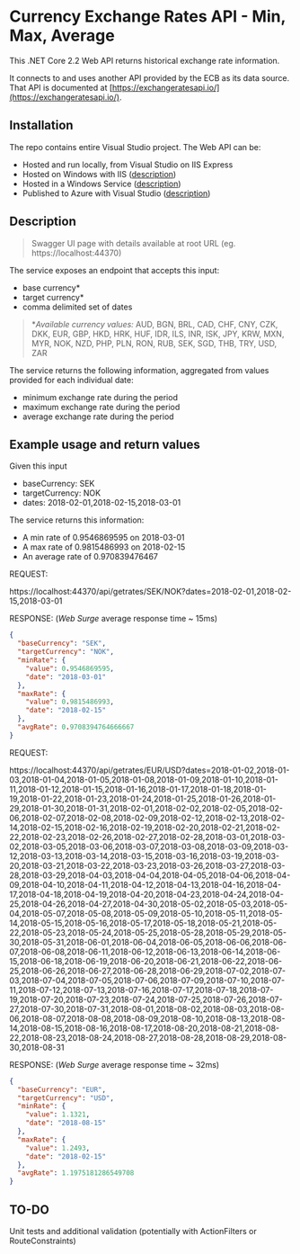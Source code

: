 # Currency Exchange Rates API - Min, Max, Average

This .NET Core 2.2 Web API returns historical exchange rate information.

It connects to and uses another API provided by the ECB as its data source.
That API is documented at [https://exchangeratesapi.io/](https://exchangeratesapi.io/).

## Installation

The repo contains entire Visual Studio project. The Web API can be:

- Hosted and run locally, from Visual Studio on IIS Express
- Hosted on Windows with IIS ([description](https://docs.microsoft.com/en-us/aspnet/core/host-and-deploy/iis/?view=aspnetcore-2.2))
- Hosted in a Windows Service ([description](https://docs.microsoft.com/en-us/aspnet/core/host-and-deploy/windows-service?view=aspnetcore-2.2&tabs=visual-studio))
- Published to Azure with Visual Studio ([description](https://docs.microsoft.com/en-us/aspnet/core/tutorials/publish-to-azure-webapp-using-vs?view=aspnetcore-2.2))

## Description

> Swagger UI page with details available at root URL (eg. https://localhost:44370)

The service exposes an endpoint that accepts this input:

- base currency\*
- target currency\*
- comma delimited set of dates

> \*_Available currency values:_ AUD, BGN, BRL, CAD, CHF, CNY, CZK, DKK, EUR, GBP, HKD, HRK, HUF, IDR, ILS, INR, ISK, JPY, KRW, MXN, MYR, NOK, NZD, PHP, PLN, RON, RUB, SEK, SGD, THB, TRY, USD, ZAR

The service returns the following information, aggregated from values provided for each individual date:

- minimum exchange rate during the period
- maximum exchange rate during the period
- average exchange rate during the period

## Example usage and return values

Given this input

- baseCurrency: SEK
- targetCurrency: NOK
- dates: 2018-02-01,2018-02-15,2018-03-01

The service returns this information:

- A min rate of 0.9546869595 on 2018-03-01
- A max rate of 0.9815486993 on 2018-02-15
- An average rate of 0.970839476467

REQUEST:

https://localhost:44370/api/getrates/SEK/NOK?dates=2018-02-01,2018-02-15,2018-03-01

RESPONSE: (_Web Surge_ average response time ~ 15ms)

```json
{
  "baseCurrency": "SEK",
  "targetCurrency": "NOK",
  "minRate": {
    "value": 0.9546869595,
    "date": "2018-03-01"
  },
  "maxRate": {
    "value": 0.9815486993,
    "date": "2018-02-15"
  },
  "avgRate": 0.9708394764666667
}
```

REQUEST:

https://localhost:44370/api/getrates/EUR/USD?dates=2018-01-02,2018-01-03,2018-01-04,2018-01-05,2018-01-08,2018-01-09,2018-01-10,2018-01-11,2018-01-12,2018-01-15,2018-01-16,2018-01-17,2018-01-18,2018-01-19,2018-01-22,2018-01-23,2018-01-24,2018-01-25,2018-01-26,2018-01-29,2018-01-30,2018-01-31,2018-02-01,2018-02-02,2018-02-05,2018-02-06,2018-02-07,2018-02-08,2018-02-09,2018-02-12,2018-02-13,2018-02-14,2018-02-15,2018-02-16,2018-02-19,2018-02-20,2018-02-21,2018-02-22,2018-02-23,2018-02-26,2018-02-27,2018-02-28,2018-03-01,2018-03-02,2018-03-05,2018-03-06,2018-03-07,2018-03-08,2018-03-09,2018-03-12,2018-03-13,2018-03-14,2018-03-15,2018-03-16,2018-03-19,2018-03-20,2018-03-21,2018-03-22,2018-03-23,2018-03-26,2018-03-27,2018-03-28,2018-03-29,2018-04-03,2018-04-04,2018-04-05,2018-04-06,2018-04-09,2018-04-10,2018-04-11,2018-04-12,2018-04-13,2018-04-16,2018-04-17,2018-04-18,2018-04-19,2018-04-20,2018-04-23,2018-04-24,2018-04-25,2018-04-26,2018-04-27,2018-04-30,2018-05-02,2018-05-03,2018-05-04,2018-05-07,2018-05-08,2018-05-09,2018-05-10,2018-05-11,2018-05-14,2018-05-15,2018-05-16,2018-05-17,2018-05-18,2018-05-21,2018-05-22,2018-05-23,2018-05-24,2018-05-25,2018-05-28,2018-05-29,2018-05-30,2018-05-31,2018-06-01,2018-06-04,2018-06-05,2018-06-06,2018-06-07,2018-06-08,2018-06-11,2018-06-12,2018-06-13,2018-06-14,2018-06-15,2018-06-18,2018-06-19,2018-06-20,2018-06-21,2018-06-22,2018-06-25,2018-06-26,2018-06-27,2018-06-28,2018-06-29,2018-07-02,2018-07-03,2018-07-04,2018-07-05,2018-07-06,2018-07-09,2018-07-10,2018-07-11,2018-07-12,2018-07-13,2018-07-16,2018-07-17,2018-07-18,2018-07-19,2018-07-20,2018-07-23,2018-07-24,2018-07-25,2018-07-26,2018-07-27,2018-07-30,2018-07-31,2018-08-01,2018-08-02,2018-08-03,2018-08-06,2018-08-07,2018-08-08,2018-08-09,2018-08-10,2018-08-13,2018-08-14,2018-08-15,2018-08-16,2018-08-17,2018-08-20,2018-08-21,2018-08-22,2018-08-23,2018-08-24,2018-08-27,2018-08-28,2018-08-29,2018-08-30,2018-08-31

RESPONSE: (_Web Surge_ average response time ~ 32ms)

```json
{
  "baseCurrency": "EUR",
  "targetCurrency": "USD",
  "minRate": {
    "value": 1.1321,
    "date": "2018-08-15"
  },
  "maxRate": {
    "value": 1.2493,
    "date": "2018-02-15"
  },
  "avgRate": 1.1975181286549708
}
```

## TO-DO

Unit tests and additional validation (potentially with ActionFilters or RouteConstraints)
